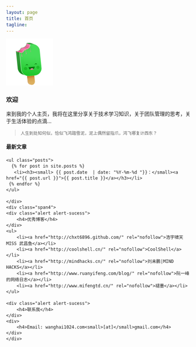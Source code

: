 ```yaml
---
layout: page
title: 首页
tagline: 
---
```


<div class="row">
	<div class="span2">
		<img src="/images/cream_happy_ice.png"/>
	</div>
	<div class="span10">
		<h3>欢迎</h3> 
		<span>来到我的个人主页，我将在这里分享关于技术学习知识，关于团队管理的思考，关于生活体验的点滴...</span>
		<p> </p>
		<blockquote>
			<small>人生到处知何似，</small><small>恰似飞鸿踏雪泥，</small><small>泥上偶然留指爪，</small><small>鸿飞哪复计西东？ </small>
		</blockquote>
	</div>

</div>

<div class="row">
    <div class="span8">
	<div class="alert alert-error">
	<h4>最新文章</h4>
	</div>

	<ul class="posts">
	  {% for post in site.posts %}
	   <li><h3><small> {{ post.date  | date: "%Y-%m-%d "}}：</small><a href="{{ post.url }}">{{ post.title }}</a></h3></li>
	 {% endfor %}
	</ul>

    </div>
    <div class="span4">
	<div class="alert alert-sucess">
	    <h4>优秀博客</h4>
	</div>
	<ul>
	    <li><a href="http://chxt6896.github.com/" rel="nofollow">浩宇啸天 MISS 武昌鱼</a></li>
	    <li><a href="http://coolshell.cn/" rel="nofollow">CoolShell</a></li>
	    <li><a href="http://mindhacks.cn/" rel="nofollow">刘未鹏|MIND HACKS</a></li>
	    <li><a href="http://www.ruanyifeng.com/blog/" rel="nofollow">阮一峰的网络日志</a></li>
	    <li><a href="http://www.mifengtd.cn/" rel="nofollow">褪墨</a></li>
	</ul>

	<div class="alert alert-sucess">
	    <h4>联系我</h4>
	</div>
	<div>
	    <h4>Email: wanghai1024.com<small>[at]</small>gmail.com</h4>
	</div>
    </div>
</div>
